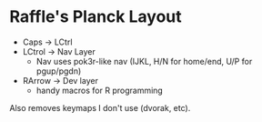 # Raffle's Planck Layout

- Caps -> LCtrl
- LCtrol -> Nav Layer
  + Nav uses pok3r-like nav (IJKL, H/N for home/end, U/P for pgup/pgdn)
- RArrow -> Dev layer
  + handy macros for R programming

Also removes keymaps I don't use (dvorak, etc).
